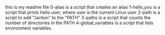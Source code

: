 this is my readme file
0-alias is a script that creates an alias
1-hello_you is a script that prints hello user, where user is the current Linux user
2-path is a script to add "/action" to the "PATH"
3-paths is a script that counts the number of directories in the PATH
4-global_variables is a script that lists environment variables.
